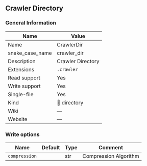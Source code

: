 
## Crawler Directory ##

### General Information ###
Name | Value
---- | -------
Name | CrawlerDir
snake_case_name | crawler_dir
Description | Crawler Directory
Extensions | `.crawler`
Read support | Yes
Write support | Yes
Single-file | Yes
Kind | 📁 directory
Wiki | ―
Website | ―



### Write options ###
Name | Default | Type | Comment
---- | ------- | ---- | -------
`compression` |  | str | Compression Algorithm


